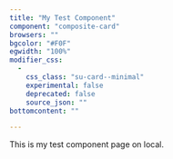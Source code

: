 ```yaml
---
title: "My Test Component"
component: "composite-card"
browsers: ""
bgcolor: "#F0F"
egwidth: "100%"
modifier_css:
  -
    css_class: "su-card--minimal"
    experimental: false
    deprecated: false
    source_json: ""
bottomcontent: ""

---
```

This is my test component page on local.
